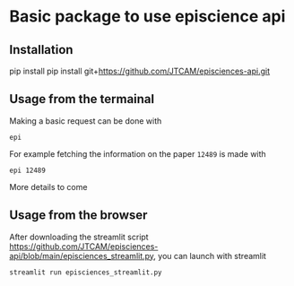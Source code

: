 # Basic package to use episcience api

## Installation

pip install pip install git+https://github.com/JTCAM/episciences-api.git

## Usage from the termainal

Making a basic request can be done with

```
epi 
```

For example fetching the information on the paper `12489` is made with

```
epi 12489
```

More details to come

## Usage from the browser

After downloading the streamlit script https://github.com/JTCAM/episciences-api/blob/main/episciences_streamlit.py, 
you can launch with streamlit

```
streamlit run episciences_streamlit.py
```



